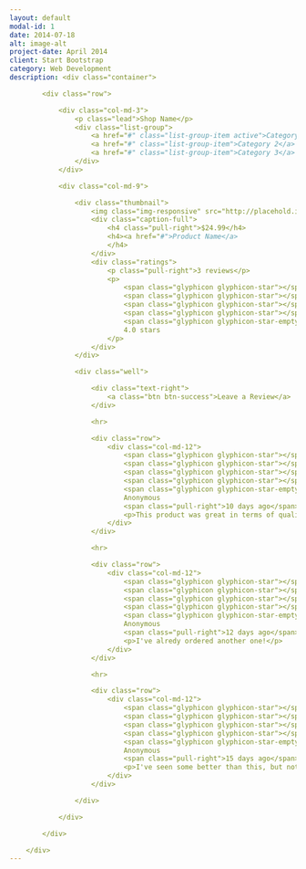 ```yaml
---
layout: default
modal-id: 1
date: 2014-07-18
alt: image-alt
project-date: April 2014
client: Start Bootstrap
category: Web Development
description: <div class="container">

        <div class="row">

            <div class="col-md-3">
                <p class="lead">Shop Name</p>
                <div class="list-group">
                    <a href="#" class="list-group-item active">Category 1</a>
                    <a href="#" class="list-group-item">Category 2</a>
                    <a href="#" class="list-group-item">Category 3</a>
                </div>
            </div>

            <div class="col-md-9">

                <div class="thumbnail">
                    <img class="img-responsive" src="http://placehold.it/800x300" alt="">
                    <div class="caption-full">
                        <h4 class="pull-right">$24.99</h4>
                        <h4><a href="#">Product Name</a>
                        </h4>
                    </div>
                    <div class="ratings">
                        <p class="pull-right">3 reviews</p>
                        <p>
                            <span class="glyphicon glyphicon-star"></span>
                            <span class="glyphicon glyphicon-star"></span>
                            <span class="glyphicon glyphicon-star"></span>
                            <span class="glyphicon glyphicon-star"></span>
                            <span class="glyphicon glyphicon-star-empty"></span>
                            4.0 stars
                        </p>
                    </div>
                </div>

                <div class="well">

                    <div class="text-right">
                        <a class="btn btn-success">Leave a Review</a>
                    </div>

                    <hr>

                    <div class="row">
                        <div class="col-md-12">
                            <span class="glyphicon glyphicon-star"></span>
                            <span class="glyphicon glyphicon-star"></span>
                            <span class="glyphicon glyphicon-star"></span>
                            <span class="glyphicon glyphicon-star"></span>
                            <span class="glyphicon glyphicon-star-empty"></span>
                            Anonymous
                            <span class="pull-right">10 days ago</span>
                            <p>This product was great in terms of quality. I would definitely buy another!</p>
                        </div>
                    </div>

                    <hr>

                    <div class="row">
                        <div class="col-md-12">
                            <span class="glyphicon glyphicon-star"></span>
                            <span class="glyphicon glyphicon-star"></span>
                            <span class="glyphicon glyphicon-star"></span>
                            <span class="glyphicon glyphicon-star"></span>
                            <span class="glyphicon glyphicon-star-empty"></span>
                            Anonymous
                            <span class="pull-right">12 days ago</span>
                            <p>I've alredy ordered another one!</p>
                        </div>
                    </div>

                    <hr>

                    <div class="row">
                        <div class="col-md-12">
                            <span class="glyphicon glyphicon-star"></span>
                            <span class="glyphicon glyphicon-star"></span>
                            <span class="glyphicon glyphicon-star"></span>
                            <span class="glyphicon glyphicon-star"></span>
                            <span class="glyphicon glyphicon-star-empty"></span>
                            Anonymous
                            <span class="pull-right">15 days ago</span>
                            <p>I've seen some better than this, but not at this price. I definitely recommend this item.</p>
                        </div>
                    </div>

                </div>

            </div>

        </div>

    </div>
---
```

